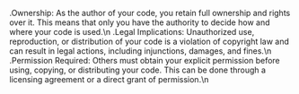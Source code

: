 .Ownership: As the author of your code, you retain full ownership and rights over it. This means that only you have the authority to decide how and where your code is used.\n
.Legal Implications: Unauthorized use, reproduction, or distribution of your code is a violation of copyright law and can result in legal actions, including injunctions, damages, and fines.\n
.Permission Required: Others must obtain your explicit permission before using, copying, or distributing your code. This can be done through a licensing agreement or a direct grant of permission.\n
